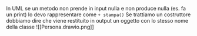 In UML se un metodo non prende in input nulla e non produce nulla (es. fa un print) lo devo rappresentare come `+ stampa()`
Se trattiamo un costruttore dobbiamo dire che viene restituito in output un oggetto con lo stesso nome della classe
![[Persona.drawio.png]]
